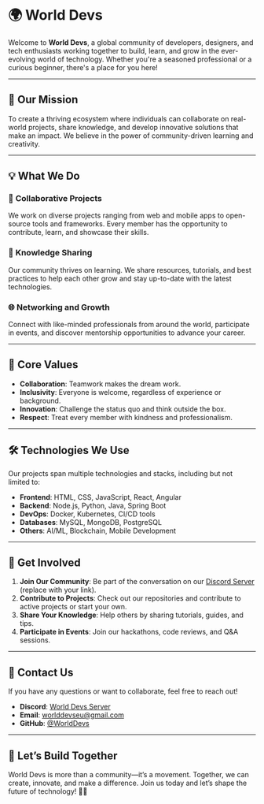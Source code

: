 # 🌍 **World Devs**

Welcome to **World Devs**, a global community of developers, designers, and tech enthusiasts working together to build, learn, and grow in the ever-evolving world of technology. Whether you're a seasoned professional or a curious beginner, there's a place for you here!

---

## 🚀 **Our Mission**
To create a thriving ecosystem where individuals can collaborate on real-world projects, share knowledge, and develop innovative solutions that make an impact. We believe in the power of community-driven learning and creativity.

---

## 💡 **What We Do**

### 👥 **Collaborative Projects**
We work on diverse projects ranging from web and mobile apps to open-source tools and frameworks. Every member has the opportunity to contribute, learn, and showcase their skills.

### 📘 **Knowledge Sharing**
Our community thrives on learning. We share resources, tutorials, and best practices to help each other grow and stay up-to-date with the latest technologies.

### 🌐 **Networking and Growth**
Connect with like-minded professionals from around the world, participate in events, and discover mentorship opportunities to advance your career.

---

## 🌟 **Core Values**
- **Collaboration**: Teamwork makes the dream work.
- **Inclusivity**: Everyone is welcome, regardless of experience or background.
- **Innovation**: Challenge the status quo and think outside the box.
- **Respect**: Treat every member with kindness and professionalism.

---

## 🛠️ **Technologies We Use**
Our projects span multiple technologies and stacks, including but not limited to:
- **Frontend**: HTML, CSS, JavaScript, React, Angular
- **Backend**: Node.js, Python, Java, Spring Boot
- **DevOps**: Docker, Kubernetes, CI/CD tools
- **Databases**: MySQL, MongoDB, PostgreSQL
- **Others**: AI/ML, Blockchain, Mobile Development

---

## 🎯 **Get Involved**

1. **Join Our Community**: Be part of the conversation on our [Discord Server](#) (replace with your link).
2. **Contribute to Projects**: Check out our repositories and contribute to active projects or start your own.
3. **Share Your Knowledge**: Help others by sharing tutorials, guides, and tips.
4. **Participate in Events**: Join our hackathons, code reviews, and Q&A sessions.

---

## 💬 **Contact Us**
If you have any questions or want to collaborate, feel free to reach out!
- **Discord**: [World Devs Server](https://discord.gg/Pm2TKw3YfJ)
- **Email**: [worlddevseu@gmail.com](mailto:worlddevseu@gmail.com)
- **GitHub**: [@WorldDevs](#WorldDevs)

---

## 🎉 **Let’s Build Together**
World Devs is more than a community—it’s a movement. Together, we can create, innovate, and make a difference. Join us today and let’s shape the future of technology! 🚀✨
